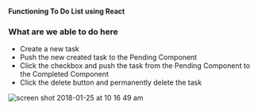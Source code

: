 #### Functioning To Do List using React

### What are we able to do here
* Create a new task
* Push the new created task to the Pending Component
* Click the checkbox and push the task from the Pending Component to the Completed Component
* Click the delete button and permanently delete the task

![screen shot 2018-01-25 at 10 16 49 am](https://user-images.githubusercontent.com/31966603/35399236-69d846fa-01b9-11e8-8dc5-be8bfa74bc67.png)

